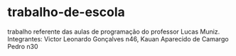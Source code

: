 # trabalho-de-escola
trabalho referente das aulas de programação do professor Lucas Muniz.
Integrantes: Victor Leonardo Gonçalves n46, Kauan Aparecido de Camargo Pedro n30
